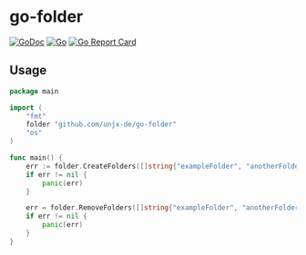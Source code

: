 # go-folder

[![GoDoc](https://godoc.org/github.com/unjx-de/go-folder?status.svg)](https://godoc.org/github.com/unjx-de/go-folder)
[![Go](https://github.com/unjx-de/go-folder/actions/workflows/go.yml/badge.svg)](https://github.com/unjx-de/go-folder/actions/workflows/go.yml)
[![Go Report Card](https://goreportcard.com/badge/github.com/unjx-de/go-folder)](https://goreportcard.com/report/github.com/unjx-de/go-folder)

## Usage

```go
package main

import (
	"fmt"
	folder "github.com/unjx-de/go-folder"
	"os"
)

func main() {
	err := folder.CreateFolders([]string{"exampleFolder", "anotherFolder"}, 0755)
	if err != nil {
		panic(err)
	}

	err = folder.RemoveFolders([]string{"exampleFolder", "anotherFolder"})
	if err != nil {
		panic(err)
	}
}
```

